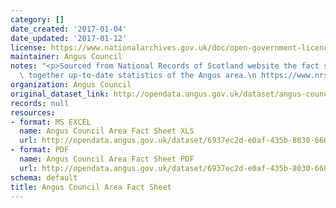 ```yaml
---
category: []
date_created: '2017-01-04'
date_updated: '2017-01-12'
license: https://www.nationalarchives.gov.uk/doc/open-government-licence/version/3/
maintainer: Angus Council
notes: "<p>Sourced from National Records of Scotland website the fact sheet brings\
  \ together up-to-date statistics of the Angus area.\n https://www.nrscotland.gov.uk/statistics-and-data/statistics/stats-at-a-glance/council-area-profiles</p>"
organization: Angus Council
original_dataset_link: http://opendata.angus.gov.uk/dataset/angus-council-area-fact-sheet
records: null
resources:
- format: MS EXCEL
  name: Angus Council Area Fact Sheet XLS
  url: http://opendata.angus.gov.uk/dataset/6937ec2d-e0af-435b-8030-66090b0b4033/resource/b94f0cc6-1b9c-4dab-baf4-e6655239ad97/download/angus-council-area-fact-sheet.xls
- format: PDF
  name: Angus Council Area Fact Sheet PDF
  url: http://opendata.angus.gov.uk/dataset/6937ec2d-e0af-435b-8030-66090b0b4033/resource/90530c83-2efc-400a-a6b1-24039d8a6093/download/angus-council-area-fact-sheet.pdf
schema: default
title: Angus Council Area Fact Sheet
---
```

